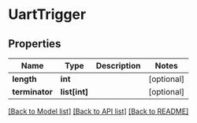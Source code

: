 # UartTrigger


## Properties
Name | Type | Description | Notes
------------ | ------------- | ------------- | -------------
**length** | **int** |  | [optional] 
**terminator** | **list[int]** |  | [optional] 

[[Back to Model list]](../README.md#documentation-for-models) [[Back to API list]](../README.md#documentation-for-api-endpoints) [[Back to README]](../README.md)



